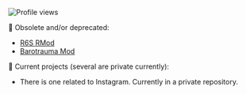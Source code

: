 
![Profile views](https://gpvc.arturio.dev/zipliks)

🐞 Obsolete and/or deprecated:
 * [R6S RMod](https://github.com/Zipliks/rmod)
 * [Barotrauma Mod](https://github.com/hnappinn/Barotrauma-Advanced-Medicine-mod)

🔭 Current projects (several are private currently): 
* There is one related to Instagram. Currently in a private repository.

